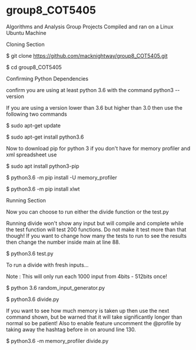 # group8_COT5405
Algorithms and Analysis Group Projects
Compiled and ran on a Linux Ubuntu Machine

Cloning Section

$ git clone https://github.com/macknightway/group8_COT5405.git

$ cd group8_COT5405

Confirming Python Dependencies

confirm you are using at least python 3.6 with the command
python3 --version

If you are using a version lower than 3.6 but higher than 3.0 then use the following two commands

$ sudo apt-get update

$ sudo apt-get install python3.6

Now to download pip for python 3 if you don't have for memory profiler and xml spreadsheet use

$ sudo apt install python3-pip

$ python3.6 -m pip install -U memory_profiler

$ python3.6 -m pip install xlwt

Running Section

Now you can choose to run either the divide function or the test.py

Running divide won't show any input but will compile and complete while the test function will test 200 functions. 
Do not make it test more than that though! 
If you want to change how many the tests to run to see the results then change the number inside main at line 88.

$ python3.6 test.py

To run a divide with fresh inputs...

Note : This will only run each 1000 input from 4bits - 512bits once!

$ python 3.6 random_input_generator.py

$ python3.6 divide.py

If you want to see how much memory is taken up then use the next command shown, but be warned that it will take significantly longer than normal so be patient! 
Also to enable feature uncomment the @profile by taking away the hashtag before in on around line 130.

$ python3.6 -m memory_profiler divide.py




